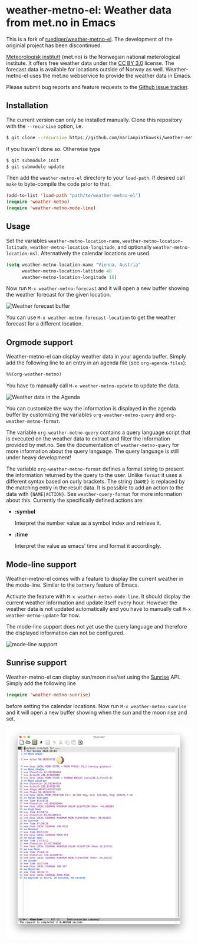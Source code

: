 # weather-metno-el: Weather data from met.no in Emacs

This is a fork of [ruediger/weather-metno-el](https://github.com/ruediger/weather-metno-el/).
The development of the originial project has been discontinued.

[Meteorologisk institutt](http://www.met.no/) (met.no) is the Norwegian national meterological
institute. It offers free weather data under the
[CC BY 3.0](http://creativecommons.org/licenses/by/3.0) license. The
forecast data is available for locations outside of Norway as well.
Weather-metno-el uses the met.no webservice to provide the weather data in
Emacs.

Please submit bug reports and feature requests to the [Github issue tracker](https://github.com/marianpiatkowski/weather-metno-el/issues).

## Installation

The current version can only be installed manually. Clone this repository with the `--recursive` option,
i.e.
```bash
$ git clone --recursive https://github.com/marianpiatkowski/weather-metno-el.git
```
if you haven't done so. Otherwise type
```bash
$ git submodule init
$ git submodule update
```
Then add the `weather-metno-el` directory to your
`load-path`. If desired call `make` to byte-compile the code prior to that.
```cl
(add-to-list 'load-path "path/to/weather-metno-el")
(require 'weather-metno)
(require 'weather-metno-mode-line)
```

## Usage

Set the variables `weather-metno-location-name`, `weather-metno-location-latitude`,
`weather-metno-location-longitude`, and optionally
`weather-metno-location-msl`. Alternatively the calendar locations are used.
```cl
(setq weather-metno-location-name "Vienna, Austria"
      weather-metno-location-latitude 48
      weather-metno-location-longitude 16)
```

Now run `M-x weather-metno-forecast` and it will open a new buffer showing the
weather forecast for the given location.

![Weather forecast buffer](./images/weather-forecast.png)

You can use `M-x weather-metno-forecast-location` to get the weather forecast
for a different location.

## Orgmode support

Weather-metno-el can display weather data in your agenda buffer. Simply add the
following line to an entry in an agenda file (see `org-agenda-files`):

```cl
%%(org-weather-metno)
```

You have to manually call `M-x weather-metno-update` to update the data.

![Weather data in the Agenda](./images/agenda.png)

You can customize the way the information is displayed in the agenda buffer by
customizing the variables `org-weather-metno-query` and
`org-weather-metno-format`.

The variable `org-weather-metno-query` contains a query language script that is
executed on the weather data to extract and filter the information provided by
met.no. See the documentation of `weather-metno-query` for more information
about the query language. The query language is still under heavy development!

The variable `org-weather-metno-format` defines a format string to present the
information returned by the query to the user. Unlike `format` it uses a
different syntax based on curly brackets.  The string `{NAME}` is replaced by
the matching entry in the result data. It is possible to add an action to the
data with `{NAME|ACTION}`. See `weather-query-format` for more information
about this. Currently the specifically defined actions are:

- **:symbol**

    Interpret the number value as a symbol index and retrieve it.
- **:time**

    Interpret the value as emacs' time and format it accordingly.

## Mode-line support

Weather-metno-el comes with a feature to display the current weather in the
mode-line. Similar to the `battery` feature of Emacs.

Activate the feature with `M-x weather-metno-mode-line`. It should display the
current weather information and update itself every hour. However the weather
data is not updated automatically and you have to manually call `M-x
weather-metno-update` for now.

The mode-line support does not yet use the query language and therefore the
displayed information can not be configured.

![mode-line support](./images/mode-line.png)

## Sunrise support

Weather-metno-el can display sun/moon rise/set using the
[Sunrise](https://api.met.no/weatherapi/sunrise/2.0/documentation) API.
Simply add the following line
```cl
(require 'weather-metno-sunrise)
```
before setting the calendar locations. Now run `M-x weather-metno-sunrise` and it will open a new
buffer showing when the sun and the moon rise and set.

![Sunrise buffer](./images/sunrise.png)
